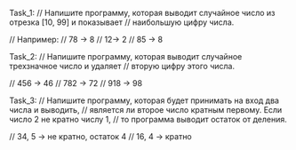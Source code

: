 Task_1:
// Напишите программу, которая выводит случайное число из отрезка [10, 99] и показывает
// наибольшую цифру числа.

// Например:
// 78 -> 8
// 12-> 2
// 85 -> 8

Task_2:
// Напишите программу, которая выводит случайное трехзначное число и удаляет 
// вторую цифру этого числа.

// 456 -> 46
// 782 -> 72
// 918 -> 98

Task_3:
// Напишите программу, которая будет принимать на вход два числа и выводить, 
// является ли второе число кратным первому. Если число 2 не кратно числу 1,
// то программа выводит остаток от деления.

// 34, 5 -> не кратно, остаток 4 
// 16, 4 -> кратно